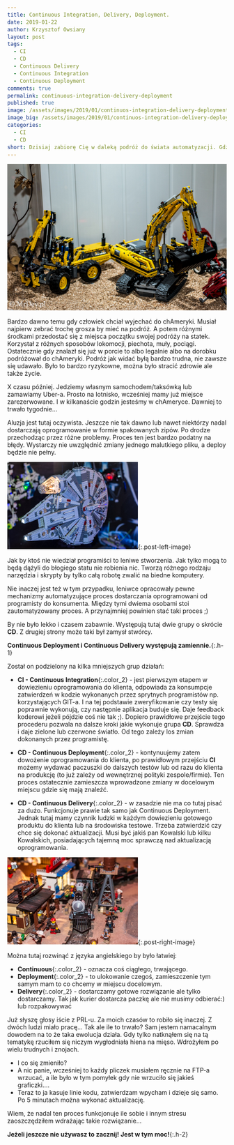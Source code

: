 ```yaml
---
title: Continuous Integration, Delivery, Deployment.
date: 2019-01-22
author: Krzysztof Owsiany
layout: post
tags:
  - CI
  - CD
  - Continuous Delivery
  - Continuous Integration
  - Continuous Deployment
comments: true
permalink: continuous-integration-delivery-deployment
published: true
image: /assets/images/2019/01/continuos-integration-delivery-deployment/post.jpg
image_big: /assets/images/2019/01/continuos-integration-delivery-deployment/post-big.jpg
categories:
  - CI
  - CD
short: Dzisiaj zabiorę Cię w daleką podróż do świata automatyzacji. Gdzie build-y same się wykonują. A o dowiezieniu do komputera decyduje automat lub czasem jakaś gruba ryba w firmie. Tak mowa oczywiście o Continuous Integration + Continuous Delivery/Deployment.
---
```

![Continuous Integration, Delivery, Deployment!][post-big]

Bardzo dawno temu gdy człowiek chciał wyjechać do chAmeryki. Musiał najpierw zebrać trochę grosza by mieć na podróż. A potem różnymi środkami przedostać się z miejsca początku swojej podróży na statek. Korzystał z różnych sposobów lokomocji, piechota, muły, pociągi. Ostatecznie gdy znalazł się już w porcie to albo legalnie albo na dorobku podróżował do chAmeryki. Podróż jak widać byłą bardzo trudna, nie zawsze się udawało. Było to bardzo ryzykowne, można było stracić zdrowie ale także życie.

X czasu później. Jedziemy własnym samochodem/taksówką lub zamawiamy Uber-a. Prosto na lotnisko, wcześniej mamy już miejsce zarezerwowane. I w kilkanaście godzin jesteśmy w chAmeryce. Dawniej to trwało tygodnie...

Aluzja jest tutaj oczywista. Jeszcze nie tak dawno lub nawet niektórzy nadal dostarczają oprogramowanie w formie spakowanych zipów. Po drodze przechodząc przez różne problemy.
Proces ten jest bardzo podatny na błędy. Wystarczy nie uwzględnić zmiany jednego malutkiego pliku, a deploy będzie nie pełny.

[![Continuous Delivery][image1]][image1-big]{:.post-left-image}

Jak by ktoś nie wiedział programiści to leniwe stworzenia. Jak tylko mogą to będą dążyli do błogiego statu nie robienia nic. Tworzą różnego rodzaju narzędzia i skrypty by tylko całą robotę zwalić na biedne komputery.

Nie inaczej jest też w tym przypadku, leniwce opracowały pewne mechanizmy automatyzujące proces dostarczania oprogramowani od programisty do konsumenta.
Między tymi dwiema osobami stoi zautomatyzowany proces. A przynajmniej powinien stać taki proces ;)

By nie było lekko i czasem zabawnie. Występują tutaj dwie grupy o skrócie **CD**. Z drugiej strony może taki był zamysł stwórcy. 

**Continuous Deployment i Continuous Delivery występują zamiennie.**{:.h-1}

Został on podzielony na kilka mniejszych grup działań:

* **CI - Continuous Integration**{:.color_2} - jest pierwszym etapem w dowiezieniu oprogramowania do klienta, odpowiada za konsumpcje zatwierdzeń w kodzie wykonanych przez sprytnych programistów np. korzystających GIT-a. I na tej podstawie zweryfikowanie czy testy się poprawnie wykonują, czy następnie aplikacja buduje się. Daje feedback koderowi jeżeli pójdzie coś nie tak ;). Dopiero prawidłowe przejście tego procederu pozwala na dalsze kroki jakie wykonuje grupa **CD**. Sprawdza i daje zielone lub czerwone światło. Od tego zależy los zmian dokonanych przez programistę.
  
* **CD - Continuous Deployment**{:.color_2} - kontynuujemy zatem dowożenie oprogramowania do klienta, po prawidłowym przejściu **CI** możemy wydawać paczuszki do dalszych testów lub od razu do klienta na produkcję (to już zależy od wewnętrznej polityki  zespole/firmie). Ten proces ostatecznie zamieszcza wprowadzone zmiany w docelowym miejscu gdzie się mają znaleźć. 
  
* **CD - Continuous Delivery**{:.color_2} - w zasadzie nie ma co tutaj pisać za dużo. Funkcjonuje prawie tak samo jak Continuous Deployment. Jednak tutaj mamy czynnik ludzki w każdym dowiezieniu gotowego produktu do klienta lub na środowiska testowe. Trzeba zatwierdzić czy chce się dokonać aktualizacji. Musi być jakiś pan Kowalski lub kilku Kowalskich, posiadających tajemną moc sprawczą nad aktualizacją oprogramowania.

[![Continuous Deployment][image2]][image2-big]{:.post-right-image}

Można tutaj rozwinąć z języka angielskiego by było łatwiej:
* **Continuous**{:.color_2} - oznacza coś ciągłego, trwającego.
* **Deployment**{:.color_2} - to ulokowanie czegoś, zamieszczenie tym samym mam to co chcemy w miejscu docelowym. 
* **Delivery**{:.color_2} - dostarczamy gotowe rozwiązanie ale tylko dostarczamy. Tak jak kurier dostarcza paczkę ale nie musimy odbierać:) lub rozpakowywać

Już słyszę głosy iście z PRL-u. Za moich czasów to robiło się inaczej. Z dwóch ludzi miało pracę...
Tak ale ile to trwało?
Sam jestem namacalnym dowodem na to że taka ewolucja działa. Gdy tylko natknąłem się na tą tematykę rzuciłem się niczym wygłodniała hiena na mięso.
Wdrożyłem po wielu trudnych i znojach. 
- I co się zmieniło?
- A nic panie, wcześniej to każdy pliczek musiałem ręcznie na FTP-a wrzucać, a ile było w tym pomyłek gdy nie wrzuciło się jakieś graficzki....
- Teraz to ja kasuje linie kodu, zatwierdzam wpycham i dzieje się samo. Po 5 minutach można wykonać aktualizację.

Wiem, że nadal ten proces funkcjonuje ile sobie i innym stresu zaoszczędziłem wdrażając takie rozwiązanie...

**Jeżeli jeszcze nie używasz to zacznij! Jest w tym moc!**{:.h-2}



[post]: /assets/images/2019/01/continuos-integration-delivery-deployment/post.jpg
[post-big]: /assets/images/2019/01/continuos-integration-delivery-deployment/post-big.jpg

[image1]: /assets/images/2019/01/continuos-integration-delivery-deployment/image1.jpg
[image1-big]: /assets/images/2019/01/continuos-integration-delivery-deployment/image1-big.jpg

[image2]: /assets/images/2019/01/continuos-integration-delivery-deployment/image2.jpg
[image2-big]: /assets/images/2019/01/continuos-integration-delivery-deployment/image2-big.jpg